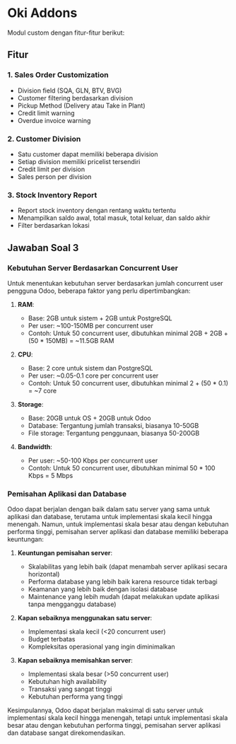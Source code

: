 # Oki Addons

Modul custom dengan fitur-fitur berikut:

## Fitur

### 1. Sales Order Customization
- Division field (SQA, GLN, BTV, BVG)
- Customer filtering berdasarkan division
- Pickup Method (Delivery atau Take in Plant)
- Credit limit warning
- Overdue invoice warning

### 2. Customer Division
- Satu customer dapat memiliki beberapa division
- Setiap division memiliki pricelist tersendiri
- Credit limit per division
- Sales person per division

### 3. Stock Inventory Report
- Report stock inventory dengan rentang waktu tertentu
- Menampilkan saldo awal, total masuk, total keluar, dan saldo akhir
- Filter berdasarkan lokasi

## Jawaban Soal 3

### Kebutuhan Server Berdasarkan Concurrent User

Untuk menentukan kebutuhan server berdasarkan jumlah concurrent user pengguna Odoo, beberapa faktor yang perlu dipertimbangkan:

1. **RAM**: 
   - Base: 2GB untuk sistem + 2GB untuk PostgreSQL
   - Per user: ~100-150MB per concurrent user
   - Contoh: Untuk 50 concurrent user, dibutuhkan minimal 2GB + 2GB + (50 * 150MB) = ~11.5GB RAM

2. **CPU**:
   - Base: 2 core untuk sistem dan PostgreSQL
   - Per user: ~0.05-0.1 core per concurrent user
   - Contoh: Untuk 50 concurrent user, dibutuhkan minimal 2 + (50 * 0.1) = ~7 core

3. **Storage**:
   - Base: 20GB untuk OS + 20GB untuk Odoo
   - Database: Tergantung jumlah transaksi, biasanya 10-50GB
   - File storage: Tergantung penggunaan, biasanya 50-200GB

4. **Bandwidth**:
   - Per user: ~50-100 Kbps per concurrent user
   - Contoh: Untuk 50 concurrent user, dibutuhkan minimal 50 * 100 Kbps = 5 Mbps

### Pemisahan Aplikasi dan Database

Odoo dapat berjalan dengan baik dalam satu server yang sama untuk aplikasi dan database, terutama untuk implementasi skala kecil hingga menengah. Namun, untuk implementasi skala besar atau dengan kebutuhan performa tinggi, pemisahan server aplikasi dan database memiliki beberapa keuntungan:

1. **Keuntungan pemisahan server**:
   - Skalabilitas yang lebih baik (dapat menambah server aplikasi secara horizontal)
   - Performa database yang lebih baik karena resource tidak terbagi
   - Keamanan yang lebih baik dengan isolasi database
   - Maintenance yang lebih mudah (dapat melakukan update aplikasi tanpa mengganggu database)

2. **Kapan sebaiknya menggunakan satu server**:
   - Implementasi skala kecil (<20 concurrent user)
   - Budget terbatas
   - Kompleksitas operasional yang ingin diminimalkan

3. **Kapan sebaiknya memisahkan server**:
   - Implementasi skala besar (>50 concurrent user)
   - Kebutuhan high availability
   - Transaksi yang sangat tinggi
   - Kebutuhan performa yang tinggi

Kesimpulannya, Odoo dapat berjalan maksimal di satu server untuk implementasi skala kecil hingga menengah, tetapi untuk implementasi skala besar atau dengan kebutuhan performa tinggi, pemisahan server aplikasi dan database sangat direkomendasikan.
